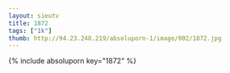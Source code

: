 ```yaml
--- 
layout: sieutv
title: 1872
tags: ["1k"]
thumb: http://94.23.248.219/absoluporn-1/image/002/1872.jpg
---
```

{% include absoluporn key="1872" %} 

